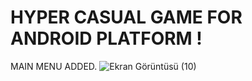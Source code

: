# HYPER CASUAL GAME FOR ANDROID PLATFORM !

MAIN MENU ADDED.
![Ekran Görüntüsü (10)](https://github.com/erencagsak/Hyper-Casual-Game/assets/72644593/4ae5bbee-8715-4ad6-8eb5-b99f6759713e)
